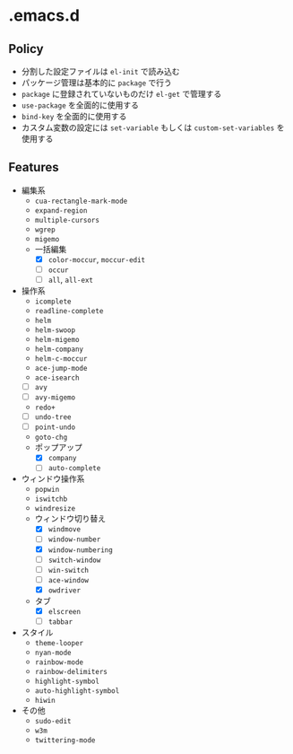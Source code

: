 # .emacs.d

## Policy

- 分割した設定ファイルは `el-init` で読み込む
- パッケージ管理は基本的に `package` で行う
- `package` に登録されていないものだけ `el-get` で管理する
- `use-package` を全面的に使用する
- `bind-key` を全面的に使用する
- カスタム変数の設定には `set-variable` もしくは `custom-set-variables` を使用する

## Features

- 編集系
  - `cua-rectangle-mark-mode`
  - `expand-region`
  - `multiple-cursors`
  - `wgrep`
  - `migemo`
  - 一括編集
    - [x] `color-moccur`, `moccur-edit`
    - [ ] `occur`
    - [ ] `all`, `all-ext`
- 操作系
  - `icomplete`
  - `readline-complete`
  - `helm`
  - `helm-swoop`
  - `helm-migemo`
  - `helm-company`
  - `helm-c-moccur`
  - `ace-jump-mode`
  - `ace-isearch`
  - [ ] `avy`
  - [ ] `avy-migemo`
  - `redo+`
  - [ ] `undo-tree`
  - [ ] `point-undo`
  - `goto-chg`
  - ポップアップ
    - [x] `company`
    - [ ] `auto-complete`
- ウィンドウ操作系
  - `popwin`
  - `iswitchb`
  - `windresize`
  - ウィンドウ切り替え
    - [x] `windmove`
	- [ ] `window-number`
	- [x] `window-numbering`
    - [ ] `switch-window`
    - [ ] `win-switch`
	- [ ] `ace-window`
    - [x] `owdriver`
  - タブ
    - [x] `elscreen`
    - [ ] `tabbar`
- スタイル
  - `theme-looper`
  - `nyan-mode`
  - `rainbow-mode`
  - `rainbow-delimiters`
  - `highlight-symbol`
  - `auto-highlight-symbol`
  - `hiwin`
- その他
  - `sudo-edit`
  - `w3m`
  - `twittering-mode`